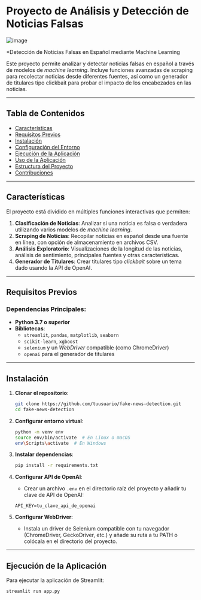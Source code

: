 # Proyecto de Análisis y Detección de Noticias Falsas

![image](https://github.com/user-attachments/assets/30e27e90-1746-45ea-9c34-e13bce4d0767)


*Detección de Noticias Falsas en Español mediante Machine Learning 

Este proyecto permite analizar y detectar noticias falsas en español a través de modelos de *machine learning*. Incluye funciones avanzadas de scraping para recolectar noticias desde diferentes fuentes, así como un generador de titulares tipo clickbait para probar el impacto de los encabezados en las noticias.

---

## Tabla de Contenidos
- [Características](#características)
- [Requisitos Previos](#requisitos-previos)
- [Instalación](#instalación)
- [Configuración del Entorno](#configuración-del-entorno)
- [Ejecución de la Aplicación](#ejecución-de-la-aplicación)
- [Uso de la Aplicación](#uso-de-la-aplicación)
- [Estructura del Proyecto](#estructura-del-proyecto)
- [Contribuciones](#contribuciones)

---

## Características

El proyecto está dividido en múltiples funciones interactivas que permiten:

1. **Clasificación de Noticias**: Analizar si una noticia es falsa o verdadera utilizando varios modelos de *machine learning*.
2. **Scraping de Noticias**: Recopilar noticias en español desde una fuente en línea, con opción de almacenamiento en archivos CSV.
3. **Análisis Exploratorio**: Visualizaciones de la longitud de las noticias, análisis de sentimiento, principales fuentes y otras características.
4. **Generador de Titulares**: Crear titulares tipo *clickbait* sobre un tema dado usando la API de OpenAI.

---

## Requisitos Previos

### Dependencias Principales:
- **Python 3.7 o superior**
- **Bibliotecas**:
    - `streamlit`, `pandas`, `matplotlib`, `seaborn`
    - `scikit-learn`, `xgboost`
    - `selenium` y un *WebDriver* compatible (como ChromeDriver)
    - `openai` para el generador de titulares

---

## Instalación

1. **Clonar el repositorio**:
    ```bash
    git clone https://github.com/tuusuario/fake-news-detection.git
    cd fake-news-detection
    ```

2. **Configurar entorno virtual**:
    ```bash
    python -m venv env
    source env/bin/activate  # En Linux o macOS
    env\Scripts\activate  # En Windows
    ```

3. **Instalar dependencias**:
    ```bash
    pip install -r requirements.txt
    ```

4. **Configurar API de OpenAI**:
   - Crear un archivo `.env` en el directorio raíz del proyecto y añadir tu clave de API de OpenAI:
    ```plaintext
    API_KEY=tu_clave_api_de_openai
    ```

5. **Configurar WebDriver**:
   - Instala un driver de Selenium compatible con tu navegador (ChromeDriver, GeckoDriver, etc.) y añade su ruta a tu PATH o colócala en el directorio del proyecto.

---

## Ejecución de la Aplicación

Para ejecutar la aplicación de Streamlit:
```bash
streamlit run app.py


